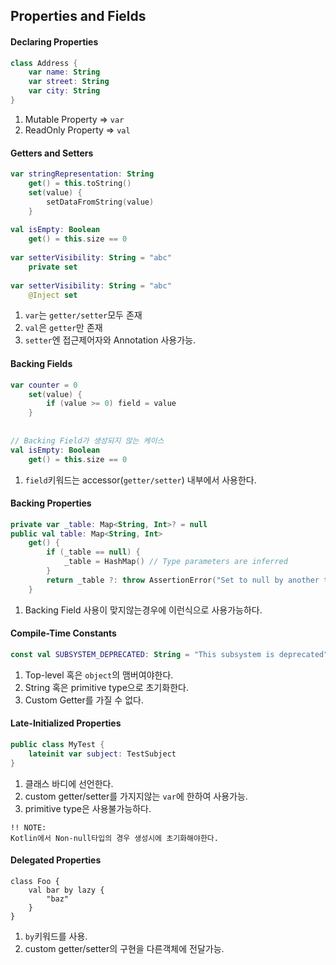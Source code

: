 ## Properties and Fields


#### Declaring Properties
```kotlin
class Address {
	var name: String
	var street: String
	var city: String
}
```
1. Mutable Property => `var`
2. ReadOnly Property => `val`

#### Getters and Setters
```kotlin
var stringRepresentation: String
    get() = this.toString()
    set(value) {
        setDataFromString(value)
    }
    
val isEmpty: Boolean
    get() = this.size == 0
    
var setterVisibility: String = "abc"
    private set
    
var setterVisibility: String = "abc"
    @Inject set
```
1. `var`는 `getter/setter`모두 존재
2. `val`은 `getter`만 존재
3. `setter`엔 접근제어자와 Annotation 사용가능.

#### Backing Fields
```kotlin
var counter = 0
    set(value) {
        if (value >= 0) field = value
    }
    
    
// Backing Field가 생성되지 않는 케이스
val isEmpty: Boolean
    get() = this.size == 0
```
1. `field`키워드는 accessor(`getter/setter`) 내부에서 사용한다.

#### Backing Properties
```kotlin
private var _table: Map<String, Int>? = null
public val table: Map<String, Int>
    get() {
        if (_table == null) {
            _table = HashMap() // Type parameters are inferred
        }
        return _table ?: throw AssertionError("Set to null by another thread")
    }
```
1. Backing Field 사용이 맞지않는경우에 이런식으로 사용가능하다.

#### Compile-Time Constants
```kotlin
const val SUBSYSTEM_DEPRECATED: String = "This subsystem is deprecated"

```
1. Top-level 혹은 `object`의 맴버여야한다.
2. String 혹은 primitive type으로 초기화한다.
3. Custom Getter를 가질 수 없다.

#### Late-Initialized Properties
```kotlin
public class MyTest {
    lateinit var subject: TestSubject
}
```
1. 클래스 바디에 선언한다.
2. custom getter/setter를 가지지않는 `var`에 한하여 사용가능.
3. primitive type은 사용불가능하다.

```
!! NOTE: 
Kotlin에서 Non-null타입의 경우 생성시에 초기화해야한다.
``` 

#### Delegated Properties
```kolint
class Foo {
	val bar by lazy {
		"baz"
	}
}
```
1. `by`키워드를 사용.
2. custom getter/setter의 구현을 다른객체에 전달가능.